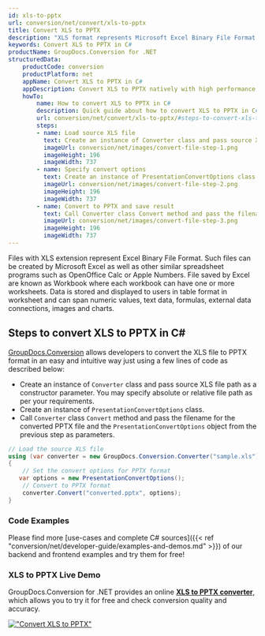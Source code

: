 ```yaml
---
id: xls-to-pptx
url: conversion/net/convert/xls-to-pptx
title: Convert XLS to PPTX
description: "XLS format represents Microsoft Excel Binary File Format with .xls extension. Learn how to convert XLS to PPTX file programmatically in C# language using GroupDocs.Conversion for .NET library."
keywords: Convert XLS to PPTX in C#
productName: GroupDocs.Conversion for .NET
structuredData:
    productCode: conversion
    productPlatform: net
    appName: Convert XLS to PPTX in C#
    appDescription: Convert XLS to PPTX natively with high performance using C# language and server side GroupDocs.Conversion for .NET APIs, without the use of any software like Microsoft or Open Office.
    howTo:
        name: How to convert XLS to PPTX in C# 
        description: Quick guide about how to convert XLS to PPTX in C# with high performance and accuracy.
        url: conversion/net/convert/xls-to-pptx/#steps-to-convert-xls-to-pptx-in-c
        steps:
        - name: Load source XLS file 
          text: Create an instance of Converter class and pass source XLS file path as a constructor parameter. You may specify absolute or relative file path as per your requirements. 
          imageUrl: conversion/net/images/convert-file-step-1.png
          imageHeight: 196
          imageWidth: 737
        - name: Specify convert options 
          text: Create an instance of PresentationConvertOptions class.
          imageUrl: conversion/net/images/convert-file-step-2.png
          imageHeight: 196
          imageWidth: 737
        - name: Convert to PPTX and save result 
          text: Call Converter class Convert method and pass the filename for the converted HTML file and the PresentationConvertOptions object from the previous step as parameters.
          imageUrl: conversion/net/images/convert-file-step-3.png
          imageHeight: 196
          imageWidth: 737
---
```


Files with XLS extension represent Excel Binary File Format. Such files can be created by Microsoft Excel as well as other similar spreadsheet programs such as OpenOffice Calc or Apple Numbers. File saved by Excel are known as Workbook where each workbook can have one or more worksheets. Data is stored and displayed to users in table format in worksheet and can span numeric values, text data, formulas, external data connections, images and charts.

## Steps to convert XLS to PPTX in C#

[GroupDocs.Conversion](https://products.groupdocs.com/conversion/net) allows developers to convert the XLS file to PPTX format in an easy and intuitive way just using a few lines of code as described below:

* Create an instance of `Converter` class and pass source XLS file path as a constructor parameter. You may specify absolute or relative file path as per your requirements. 
* Create an instance of `PresentationConvertOptions` class.
* Call `Converter` class `Convert` method and pass the filename for the converted PPTX file and the `PresentationConvertOptions` object from the previous step as parameters.

```csharp
// Load the source XLS file
using (var converter = new GroupDocs.Conversion.Converter("sample.xls"))
{
    // Set the convert options for PPTX format
   var options = new PresentationConvertOptions();
    // Convert to PPTX format
    converter.Convert("converted.pptx", options);
}
```

### Code Examples

Please find more [use-cases and complete C# sources]({{< ref "conversion/net/developer-guide/examples-and-demos.md" >}}) of our backend and frontend examples and try them for free!

### XLS to PPTX Live Demo

GroupDocs.Conversion for .NET provides an online [**XLS to PPTX converter**](https://products.groupdocs.app/conversion/xls-to-pptx), which allows you to try it for free and check conversion quality and accuracy.

[!["Convert XLS to PPTX"](conversion/net/images/convert-to-pptx/convert-xls-to-pptx.png)](https://products.groupdocs.app/conversion/xls-to-pptx)